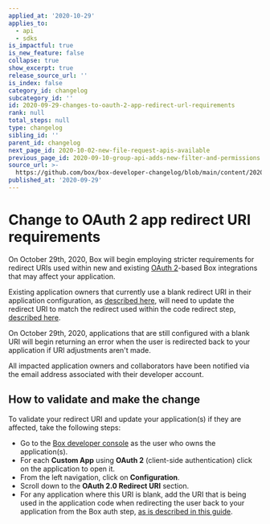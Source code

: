 ```yaml
---
applied_at: '2020-10-29'
applies_to:
  - api
  - sdks
is_impactful: true
is_new_feature: false
collapse: true
show_excerpt: true
release_source_url: ''
is_index: false
category_id: changelog
subcategory_id: ''
id: 2020-09-29-changes-to-oauth-2-app-redirect-url-requirements
rank: null
total_steps: null
type: changelog
sibling_id: ''
parent_id: changelog
next_page_id: 2020-10-02-new-file-request-apis-available
previous_page_id: 2020-09-10-group-api-adds-new-filter-and-permissions
source_url: >-
  https://github.com/box/box-developer-changelog/blob/main/content/2020/09-29-changes-to-oauth-2-app-redirect-url-requirements.md
published_at: '2020-09-29'
---
```

# Change to OAuth 2 app redirect URI requirements

On October 29th, 2020, Box will begin employing stricter requirements for
redirect URIs used within new and existing
[OAuth 2](g://authentication/oauth2/)-based Box integrations that may affect
your application.

Existing application owners that currently use a blank redirect URI in their
application configuration, as
[described here](g://applications/custom-apps/oauth2-setup/#redirect-uri), will
need to update the redirect URI to match the redirect used within the code
redirect step,
[described here](g://authentication/oauth2/with-sdk/#2-redirect-user).

On October 29th, 2020, applications that are still configured with a blank URI
will begin returning an error when the user is redirected back to your
application if URI adjustments aren't made.

All impacted application owners and collaborators have been notified via
the email address associated with their developer account.

## How to validate and make the change
To validate your redirect URI and update your application(s) if they are
affected, take the following steps:

* Go to the
[Box developer console](https://cloud.app.box.com/developers/console) as the
user who owns the application(s).
* For each **Custom App** using **OAuth 2** (client-side authentication) click
on the application to open it.
* From the left navigation, click on **Configuration**.
* Scroll down to the **OAuth 2.0 Redirect URI** section.
* For any application where this URI is blank, add the URI that is being used
in the application code when redirecting the user back to your application
from the Box auth step,
[as is described in this guide](g://authentication/oauth2/with-sdk/#2-redirect-user).
